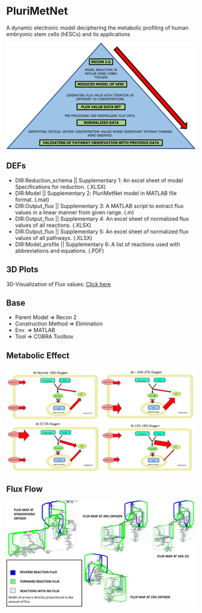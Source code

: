 # PluriMetNet
A dynamic electronic model deciphering the metabolic profiling of human embryonic stem cells (hESCs) and its applications

![Workflow](Workflow.jpg)
 
## DEFs

* DIR:Reduction_schema || Supplementary 1: An excel sheet of model Specifications for reduction. (.XLSX)
*	DIR:Model            || Supplementary 2: PluriMetNet model in MATLAB file format. (.mat)
*	DIR:Output_flux      || Supplementary 3: A MATLAB script to extract flux values in a linear manner from given range. (.m)
*	DIR:Output_flux      || Supplementary 4: An excel sheet of normalized flux values of all reactions. (.XLSX)
*	DIR:Output_flux      || Supplementary 5: An excel sheet of normalized flux values of all pathways. (.XLSX)
*	DIR:Model_profile    || Supplementary 6: A list of reactions used with abbreviations and equations. (.PDF)

## 3D Plots
3D-Visualization of Flux values: [Click here](https://samuel-bharti.github.io/PluriMetNet/)

## Base

* Parent Model => Recon 2
* Construction Method => Elimination
* Env. => MATLAB
* Tool => COBRA Toolbox

## Metabolic Effect

![Metabolic Effect](Metabolic_effect.jpg)

## Flux Flow

![Flux Flow](Flux_flow.jpg)
